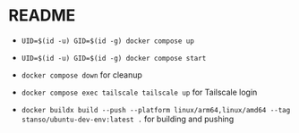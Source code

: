 # README

- `UID=$(id -u) GID=$(id -g) docker compose up`
- `UID=$(id -u) GID=$(id -g) docker compose start`
- `docker compose down` for cleanup
- `docker compose exec tailscale tailscale up` for Tailscale login 

- `docker buildx build --push --platform linux/arm64,linux/amd64 --tag stanso/ubuntu-dev-env:latest .` for building and pushing
